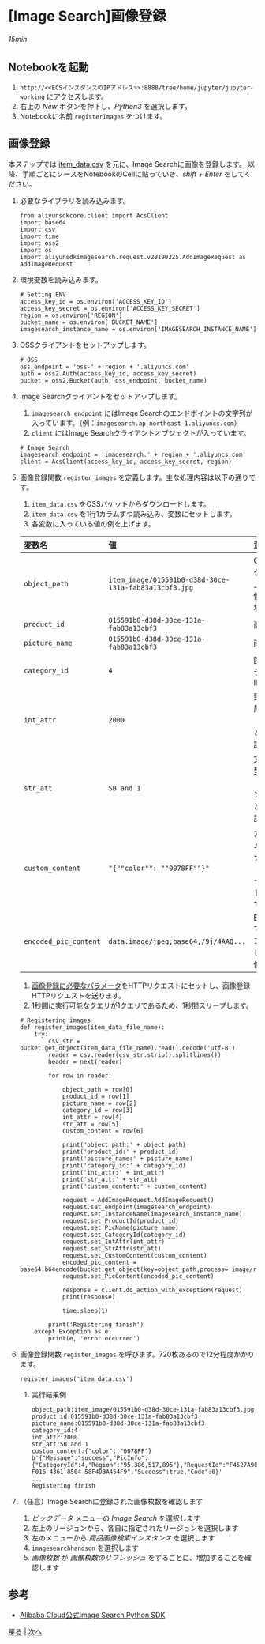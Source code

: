 # [Image Search]画像登録
###### 15min

## Notebookを起動
1. `http://<<ECSインスタンスのIPアドレス>>:8888/tree/home/jupyter/jupyter-working` にアクセスします。
1. 右上の *New* ボタンを押下し、*Python3* を選択します。
1. Notebookに名前 `registerImages` をつけます。

## 画像登録
本ステップでは [item_data.csv](item_data.csv) を元に、Image Searchに画像を登録します。
以降、手順ごとにソースをNotebookのCellに貼っていき、*shift + Enter* をしてください。
1. 必要なライブラリを読み込みます。
    ```
    from aliyunsdkcore.client import AcsClient
    import base64
    import csv
    import time
    import oss2
    import os
    import aliyunsdkimagesearch.request.v20190325.AddImageRequest as AddImageRequest
    ```
1. 環境変数を読み込みます。
    ```
    # Setting ENV
    access_key_id = os.environ['ACCESS_KEY_ID']
    access_key_secret = os.environ['ACCESS_KEY_SECRET']
    region = os.environ['REGION']
    bucket_name = os.environ['BUCKET_NAME']
    imagesearch_instance_name = os.environ['IMAGESEARCH_INSTANCE_NAME']
    ```
1. OSSクライアントをセットアップします。
    ```
    # OSS
    oss_endpoint = 'oss-' + region + '.aliyuncs.com'
    auth = oss2.Auth(access_key_id, access_key_secret)
    bucket = oss2.Bucket(auth, oss_endpoint, bucket_name)
    ```
1. Image Searchクライアントをセットアップします。
    1. `imagesearch_endpoint` にはImage Searchのエンドポイントの文字列が入っています。（例：`imagesearch.ap-northeast-1.aliyuncs.com`）
    1. `client` にはImage Searchクライアントオブジェクトが入っています。
    ```
    # Image Search
    imagesearch_endpoint = 'imagesearch.' + region + '.aliyuncs.com'
    client = AcsClient(access_key_id, access_key_secret, region)
    ```
1. 画像登録関数 `register_images` を定義します。主な処理内容は以下の通りです。
    1. `item_data.csv` をOSSバケットからダウンロードします。
    1. `item_data.csv` を1行1カラムずつ読み込み、変数にセットします。
    1. 各変数に入っている値の例を上げます。

    |変数名|値|意味|
    |:---|:---|:---|
    |`object_path`|`item_image/015591b0-d38d-30ce-131a-fab83a13cbf3.jpg`|OSSバケット上の画像置き場|
    |`product_id`|`015591b0-d38d-30ce-131a-fab83a13cbf3`|商品ID|
    |`picture_name`|`015591b0-d38d-30ce-131a-fab83a13cbf3`|画像名|
    |`category_id`|`4`|画像カテゴリID|
    |`int_attr`|`2000`|整数型属性（価格として設定）|
    |`str_att`|`SB and 1`|文字列型属性（ブランド名として設定）|
    |`custom_content`|`"{""color"": ""0078FF""}"`|カスタムコンテンツ（カラーコードとして設定）|
    |`encoded_pic_content`|`data:image/jpeg;base64,/9j/4AAQ...`|Base64でエンコードした画像|
    
    1. [画像登録に必要なパラメータ](https://jp.alibabacloud.com/help/doc-detail/113679.htm)をHTTPリクエストにセットし、画像登録HTTPリクエストを送ります。
    1. 1秒間に実行可能なクエリが1クエリであるため、1秒間スリープします。
    ```
    # Registering images
    def register_images(item_data_file_name):
        try:
            csv_str = bucket.get_object(item_data_file_name).read().decode('utf-8')
            reader = csv.reader(csv_str.strip().splitlines())
            header = next(reader)

            for row in reader:

                object_path = row[0]
                product_id = row[1]
                picture_name = row[2]
                category_id = row[3]
                int_attr = row[4]
                str_att = row[5]
                custom_content = row[6]

                print('object_path:' + object_path)
                print('product_id:' + product_id)
                print('picture_name:' + picture_name)
                print('category_id:' + category_id)
                print('int_attr:' + int_attr)
                print('str_att:' + str_att)
                print('custom_content:' + custom_content)

                request = AddImageRequest.AddImageRequest()
                request.set_endpoint(imagesearch_endpoint)
                request.set_InstanceName(imagesearch_instance_name)
                request.set_ProductId(product_id)
                request.set_PicName(picture_name)
                request.set_CategoryId(category_id)
                request.set_IntAttr(int_attr)
                request.set_StrAttr(str_att)
                request.set_CustomContent(custom_content)
                encoded_pic_content = base64.b64encode(bucket.get_object(key=object_path,process='image/resize,l_512').read())
                request.set_PicContent(encoded_pic_content)

                response = client.do_action_with_exception(request)
                print(response)

                time.sleep(1)

            print('Registering finish')
        except Exception as e:
            print(e, 'error occurred')
    ```
1. 画像登録関数 `register_images` を呼びます。720枚あるので12分程度かかります。
    ```
    register_images('item_data.csv')
    ```
    1. 実行結果例
        ```
        object_path:item_image/015591b0-d38d-30ce-131a-fab83a13cbf3.jpg
        product_id:015591b0-d38d-30ce-131a-fab83a13cbf3
        picture_name:015591b0-d38d-30ce-131a-fab83a13cbf3
        category_id:4
        int_attr:2000
        str_att:SB and 1
        custom_content:{"color": "0078FF"}
        b'{"Message":"success","PicInfo":{"CategoryId":4,"Region":"95,386,517,895"},"RequestId":"F4527A98-F016-4361-8504-58F4D3A454F9","Success":true,"Code":0}'
        ...
        Registering finish
        ```
1. （任意）Image Searchに登録された画像枚数を確認します
    1. *ビックデータ* メニューの *Image Search* を選択します
    1. 左上のリージョンから、各自に指定されたリージョンを選択します
    1. 左のメニューから *商品画像検索インスタンス* を選択します
    1. `imagesearchhandson` を選択します
    1. *画像枚数* が *画像枚数のリフレッシュ* をするごとに、増加することを確認します

## 参考
- [Alibaba Cloud公式Image Search Python SDK](https://github.com/aliyun/aliyun-openapi-python-sdk/tree/master/aliyun-python-sdk-imagesearch)

[戻る](Step4.md) | [次へ](Step6.md)
